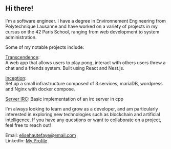 ## Hi there!
I'm a software engineer. I have a degree in Environnement Engineering from Polytechnique Lausanne and have worked on a variety of projects in my cursus on the 42 Paris School, ranging from web development to system administration.

Some of my notable projects include:

[Transcendence](https://github.com/ehautefa/42-2022-transcendence):  
A web app that allows users to play pong, interact with others users threw a chat and a friends system. Built using React and Nest.js.  

[Inception](https://github.com/ehautefa/Inception):   
Set up a small infrastructure composed of 3 services, mariaDB, wordpress and Nginx with docker compose.

[Server IRC](https://github.com/ehautefa/IRC_server):
Basic implementation of an irc server in cpp

I'm always looking to learn and grow as a developer, and am particularly interested in exploring new technologies such as blockchain and artificial intelligence. If you have any questions or want to collaborate on a project, feel free to reach out!

Email: elisehautefaye@email.com  
LinkedIn: [My Profile](https://www.linkedin.com/in/elise-hautefaye-29198a144/)
